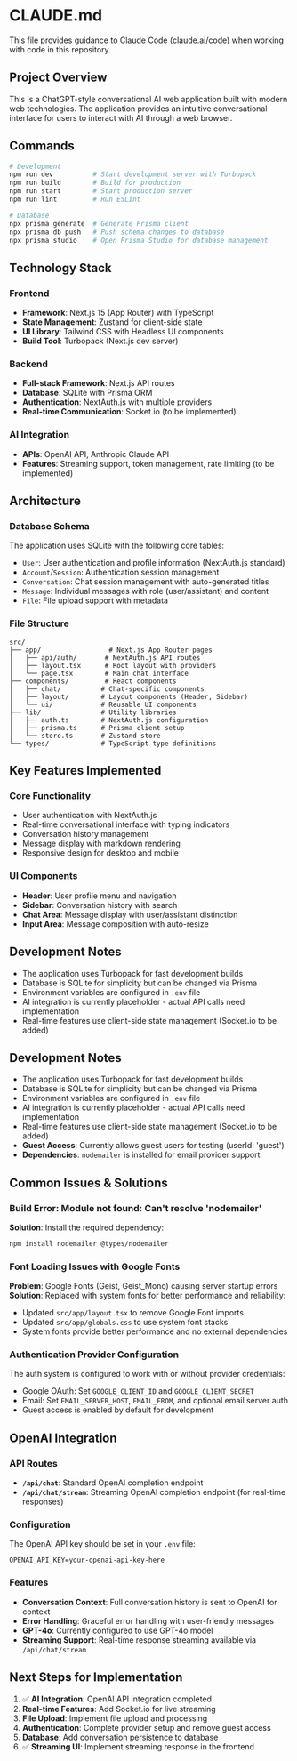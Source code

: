 # CLAUDE.md

This file provides guidance to Claude Code (claude.ai/code) when working with code in this repository.

## Project Overview

This is a ChatGPT-style conversational AI web application built with modern web technologies. The application provides an intuitive conversational interface for users to interact with AI through a web browser.

## Commands

```bash
# Development
npm run dev          # Start development server with Turbopack
npm run build        # Build for production
npm run start        # Start production server
npm run lint         # Run ESLint

# Database
npx prisma generate  # Generate Prisma client
npx prisma db push   # Push schema changes to database
npx prisma studio    # Open Prisma Studio for database management
```

## Technology Stack

### Frontend
- **Framework**: Next.js 15 (App Router) with TypeScript
- **State Management**: Zustand for client-side state
- **UI Library**: Tailwind CSS with Headless UI components
- **Build Tool**: Turbopack (Next.js dev server)

### Backend
- **Full-stack Framework**: Next.js API routes
- **Database**: SQLite with Prisma ORM
- **Authentication**: NextAuth.js with multiple providers
- **Real-time Communication**: Socket.io (to be implemented)

### AI Integration
- **APIs**: OpenAI API, Anthropic Claude API
- **Features**: Streaming support, token management, rate limiting (to be implemented)

## Architecture

### Database Schema
The application uses SQLite with the following core tables:
- `User`: User authentication and profile information (NextAuth.js standard)
- `Account`/`Session`: Authentication session management
- `Conversation`: Chat session management with auto-generated titles
- `Message`: Individual messages with role (user/assistant) and content
- `File`: File upload support with metadata

### File Structure
```
src/
├── app/                 # Next.js App Router pages
│   ├── api/auth/       # NextAuth.js API routes
│   ├── layout.tsx      # Root layout with providers
│   └── page.tsx        # Main chat interface
├── components/         # React components
│   ├── chat/          # Chat-specific components
│   ├── layout/        # Layout components (Header, Sidebar)
│   └── ui/            # Reusable UI components
├── lib/               # Utility libraries
│   ├── auth.ts        # NextAuth.js configuration
│   ├── prisma.ts      # Prisma client setup
│   └── store.ts       # Zustand store
└── types/             # TypeScript type definitions
```

## Key Features Implemented

### Core Functionality
- User authentication with NextAuth.js
- Real-time conversational interface with typing indicators
- Conversation history management
- Message display with markdown rendering
- Responsive design for desktop and mobile

### UI Components
- **Header**: User profile menu and navigation
- **Sidebar**: Conversation history with search
- **Chat Area**: Message display with user/assistant distinction
- **Input Area**: Message composition with auto-resize

## Development Notes

- The application uses Turbopack for fast development builds
- Database is SQLite for simplicity but can be changed via Prisma
- Environment variables are configured in `.env` file
- AI integration is currently placeholder - actual API calls need implementation
- Real-time features use client-side state management (Socket.io to be added)

## Development Notes

- The application uses Turbopack for fast development builds
- Database is SQLite for simplicity but can be changed via Prisma
- Environment variables are configured in `.env` file
- AI integration is currently placeholder - actual API calls need implementation
- Real-time features use client-side state management (Socket.io to be added)
- **Guest Access**: Currently allows guest users for testing (userId: 'guest')
- **Dependencies**: `nodemailer` is installed for email provider support

## Common Issues & Solutions

### Build Error: Module not found: Can't resolve 'nodemailer'
**Solution**: Install the required dependency:
```bash
npm install nodemailer @types/nodemailer
```

### Font Loading Issues with Google Fonts
**Problem**: Google Fonts (Geist, Geist_Mono) causing server startup errors
**Solution**: Replaced with system fonts for better performance and reliability:
- Updated `src/app/layout.tsx` to remove Google Font imports
- Updated `src/app/globals.css` to use system font stacks
- System fonts provide better performance and no external dependencies

### Authentication Provider Configuration
The auth system is configured to work with or without provider credentials:
- Google OAuth: Set `GOOGLE_CLIENT_ID` and `GOOGLE_CLIENT_SECRET`
- Email: Set `EMAIL_SERVER_HOST`, `EMAIL_FROM`, and optional email server auth
- Guest access is enabled by default for development

## OpenAI Integration

### API Routes
- **`/api/chat`**: Standard OpenAI completion endpoint
- **`/api/chat/stream`**: Streaming OpenAI completion endpoint (for real-time responses)

### Configuration
The OpenAI API key should be set in your `.env` file:
```env
OPENAI_API_KEY=your-openai-api-key-here
```

### Features
- **Conversation Context**: Full conversation history is sent to OpenAI for context
- **Error Handling**: Graceful error handling with user-friendly messages
- **GPT-4o**: Currently configured to use GPT-4o model
- **Streaming Support**: Real-time response streaming available via `/api/chat/stream`

## Next Steps for Implementation

1. ✅ **AI Integration**: OpenAI API integration completed
2. **Real-time Features**: Add Socket.io for live streaming  
3. **File Upload**: Implement file upload and processing
4. **Authentication**: Complete provider setup and remove guest access
5. **Database**: Add conversation persistence to database
6. ✅ **Streaming UI**: Implement streaming response in the frontend